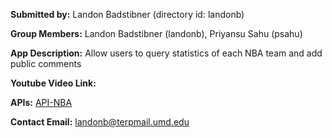 **Submitted by:** Landon Badstibner (directory id: landonb)

**Group Members:** Landon Badstibner (landonb), Priyansu Sahu (psahu)

**App Description:** Allow users to query statistics of each NBA team and add public comments

**Youtube Video Link:**

**APIs:** [API-NBA](https://rapidapi.com/api-sports/api/api-nba)

**Contact Email:** landonb@terpmail.umd.edu
